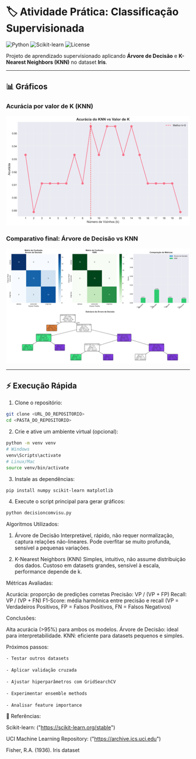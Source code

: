 # 🏷️ Atividade Prática: Classificação Supervisionada

![Python](https://img.shields.io/badge/python-3.8+-blue)
![Scikit-learn](https://img.shields.io/badge/scikit--learn-1.3-green)
![License](https://img.shields.io/badge/license-MIT-lightgrey)

Projeto de aprendizado supervisionado aplicando **Árvore de Decisão** e **K-Nearest Neighbors (KNN)** no dataset **Iris**.  

---

## 📊 Gráficos

### Acurácia por valor de K (KNN)

![Acurácia KNN](imagens/knn_k_analysis.png)

### Comparativo final: Árvore de Decisão vs KNN

![Comparativo de métricas](imagens/comparacao_modelos.png)

---

## ⚡ Execução Rápida

1. Clone o repositório:

```bash
git clone <URL_DO_REPOSITORIO>
cd <PASTA_DO_REPOSITORIO>
```

2. Crie e ative um ambiente virtual (opcional):

```bash
python -m venv venv
# Windows
venv\Scripts\activate
# Linux/Mac
source venv/bin/activate
```

3. Instale as dependências:

```bash
pip install numpy scikit-learn matplotlib
```

4. Execute o script principal para gerar gráficos:

```bash
python decisioncomvisu.py
```

Algoritmos Utilizados:

1. Árvore de Decisão
Interpretável, rápido, não requer normalização, captura relações não-lineares.
Pode overfitar se muito profunda, sensível a pequenas variações.

2. K-Nearest Neighbors (KNN)
Simples, intuitivo, não assume distribuição dos dados.
Custoso em datasets grandes, sensível à escala, performance depende de k.

Métricas Avaliadas:

Acurácia: proporção de predições corretas
Precisão: VP / (VP + FP)
Recall: VP / (VP + FN)
F1-Score: média harmônica entre precisão e recall
(VP = Verdadeiros Positivos, FP = Falsos Positivos, FN = Falsos Negativos)

Conclusões:

Alta acurácia (>95%) para ambos os modelos.
Árvore de Decisão: ideal para interpretabilidade.
KNN: eficiente para datasets pequenos e simples.

Próximos passos:

    - Testar outros datasets

    - Aplicar validação cruzada

    - Ajustar hiperparâmetros com GridSearchCV

    - Experimentar ensemble methods

    - Analisar feature importance

🔗 Referências:

Scikit-learn: ("https://scikit-learn.org/stable")

UCI Machine Learning Repository: ("https://archive.ics.uci.edu")

Fisher, R.A. (1936). Iris dataset

